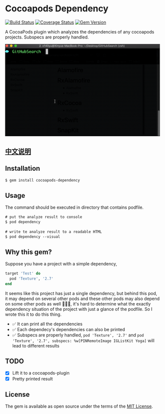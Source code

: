 # Cocoapods Dependency

[![Build Status](https://travis-ci.org/X140Yu/cocoapods-dependency.svg?branch=master)](https://travis-ci.org/X140Yu/cocoapods-dependency)
[![Coverage Status](https://coveralls.io/repos/github/X140Yu/cocoapods-dependency/badge.svg?branch=master)](https://coveralls.io/github/X140Yu/cocoapods-dependency?branch=master)
[![Gem Version](https://badge.fury.io/rb/cocoapods-dependency.svg)](https://badge.fury.io/rb/cocoapods-dependency)


A CocoaPods plugin which analyzes the dependencies of any cocoapods projects. Subspecs are properly handled.

![](showcase.gif)

## [中文说明](https://zhaoxinyu.me/2018-08-20-analyze-pods-dependecy/)

## Installation

    $ gem install cocoapods-dependency

## Usage

The command should be executed in directory that contains podfile.

```shell
# put the analyze result to console
$ pod dependency

# write te analyze result to a readable HTML
$ pod dependency --visual
```

## Why this gem?

Suppose you have a project with a simple dependency,

```ruby podfile
target 'Test' do
  pod 'Texture', '2.7'
end
```

It seems like this project has just a single dependency, but behind this pod, it may depend on several other pods and these other pods may also depend on some other pods as well 🤦🏻‍♂️, it's hard to determine what the exactly dependency situation of the project with just a glance of the podfile. So I wrote this it to do this thing.

- ✅ It can print all the dependencies
- ✅ Each dependecy's dependencies can also be printed
- ✅ Subspecs are properly handled, `pod 'Texture', '2.7'` and `pod 'Texture', '2.7', subspecs: %w[PINRemoteImage IGListKit Yoga]` will lead to different results

## TODO

- [X] Lift it to a cocoapods-plugin
- [X] Pretty printed result

## License

The gem is available as open source under the terms of the [MIT License](https://opensource.org/licenses/MIT).
